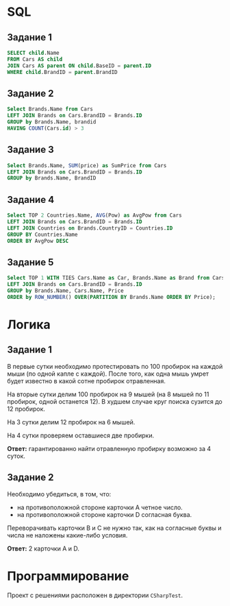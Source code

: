 # SQL

## Задание 1

```SQL
SELECT child.Name
FROM Cars AS child
JOIN Cars AS parent ON child.BaseID = parent.ID
WHERE child.BrandID = parent.BrandID
```

## Задание 2

```SQL
Select Brands.Name from Cars 
LEFT JOIN Brands on Cars.BrandID = Brands.ID
GROUP by Brands.Name, brandid
HAVING COUNT(Cars.id) > 3
```

## Задание 3

```SQL
Select Brands.Name, SUM(price) as SumPrice from Cars 
LEFT JOIN Brands on Cars.BrandID = Brands.ID
GROUP by Brands.Name, BrandID
```

## Задание 4

```SQL
Select TOP 2 Countries.Name, AVG(Pow) as AvgPow from Cars 
LEFT JOIN Brands on Cars.BrandID = Brands.ID
LEFT JOIN Countries on Brands.CountryID = Countries.ID
GROUP BY Countries.Name
ORDER BY AvgPow DESC
```

## Задание 5

```SQL
Select TOP 1 WITH TIES Cars.Name as Car, Brands.Name as Brand from Cars 
LEFT JOIN Brands on Cars.BrandID = Brands.ID
GROUP by Brands.Name, Cars.Name, Price
ORDER by ROW_NUMBER() OVER(PARTITION BY Brands.Name ORDER BY Price);
```

# Логика

## Задание 1

В первые сутки необходимо протестировать по 100 пробирок на каждой мыши (по одной капле с каждой). После того, как одна мышь умрет будет известно в какой сотне пробирок отравленная.

На вторые сутки делим 100 пробирок на 9 мышей (на 8 мышей по 11 пробирок, одной останется 12). В худшем случае круг поиска сузится до 12 пробирок.

На 3 сутки делим 12 пробирок на 6 мышей.

На 4 сутки проверяем оставшиеся две пробирки.

**Ответ:** гарантированно найти отравленную пробирку возможно за 4 суток.

## Задание 2

Необходимо убедиться, в том, что:

- на противоположной стороне карточки A четное число.
- на противоположной стороне карточки D согласная буква.

Переворачивать карточки B и C не нужно так, как на согласные буквы и числа не наложены какие-либо условия.

**Ответ:** 2 карточки A и D.

# Программирование

Проект с решениями расположен в директории `CSharpTest`.

